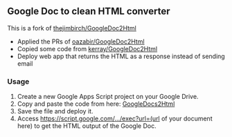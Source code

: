## Google Doc to clean HTML converter ##
This is a fork of [thejimbirch/GoogleDoc2Html](https://github.com/thejimbirch/GoogleDoc2Html)
* Applied the PRs of [oazabir/GoogleDoc2Html](https://github.com/oazabir/GoogleDoc2Html)
* Copied some code from [kerray/GoogleDoc2Html](https://github.com/kerray/GoogleDoc2Html)
* Deploy web app that returns the HTML as a response instead of sending email

### Usage
 1. Create a new Google Apps Script project on your Google Drive. 
 2. Copy and paste the code from here: [GoogleDocs2Html][1]
 4. Save the file and deploy it.
 5. Access https://script.google.com/.../exec?url=(url of your document here) to get the HTML output of the Google Doc.

  [1]: https://raw.githubusercontent.com/na-trium-144/GoogleDoc2Html/master/code.js
